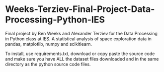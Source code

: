 # Weeks-Terziev-Final-Project-Data-Processing-Python-IES
Final project by Ben Weeks and Alexander Terziev for the Data Processing in Python class at IES. A statistical analysis of space exploration data in pandas, matplotlib, numpy and scikitlearn.

To install, use requirements.txt, download or copy paste the source code and make sure you have ALL the dataset files downloaded and in the same directory as the python source code files. 
